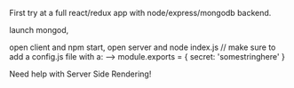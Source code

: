First try at a full react/redux app with node/express/mongodb backend.

launch mongod,

open client and npm start,
open server and node index.js // make sure to add a config.js file with a:
--> module.exports = {
  secret: 'somestringhere'
}


Need help with Server Side Rendering!
